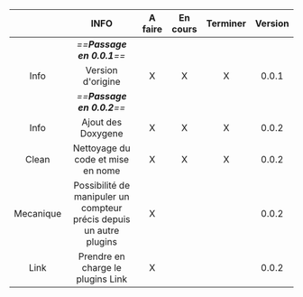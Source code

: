 
|           |                                INFO                                 | A faire | En cours | Terminer | Version |
| :-------: | :-----------------------------------------------------------------: | :-----: | :------: | :------: | :-----: |
|           |                     *==**Passage en 0.0.1**==*                      |         |          |          |         |
|   Info    |                          Version d'origine                          |    X    |    X     |    X     |  0.0.1  |
|           |                     *==**Passage en 0.0.2**==*                      |         |          |          |         |
|   Info    |                         Ajout des Doxygene                          |    X    |    X     |    X     |  0.0.2  |
|   Clean   |                  Nettoyage du code et mise en nome                  |    X    |    X     |    X     |  0.0.2  |
| Mecanique | Possibilité de manipuler un compteur précis depuis un autre plugins |    X    |          |          |  0.0.2  |
|   Link    |                  Prendre en charge le plugins Link                  |    X    |          |          |  0.0.2  |
